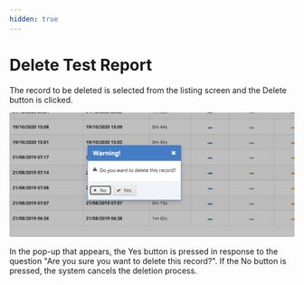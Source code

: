 ```yaml
---
hidden: true
---
```


# Delete Test Report

The record to be deleted is selected from the listing screen and the Delete button is clicked.

![](<../.gitbook/assets/Screen Shot 2021-12-09 at 00.50.04.png>)

In the pop-up that appears, the Yes button is pressed in response to the question "Are you sure you want to delete this record?". If the No button is pressed, the system cancels the deletion process.
